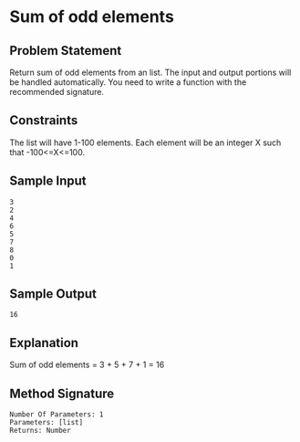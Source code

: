# Sum of odd elements

## Problem Statement

Return sum of odd elements from an list. The input and output portions will be
handled automatically. You need to write a function with the recommended
signature.

## Constraints

The list will have 1-100 elements. Each element will be an integer X such that
-100<=X<=100.

## Sample Input

    3
    2
    4
    6
    5
    7
    8
    0
    1

## Sample Output

    16

## Explanation

Sum of odd elements = 3 + 5 + 7 + 1 = 16

## Method Signature

    Number Of Parameters: 1
    Parameters: [list]
    Returns: Number

<!--
vim:ft=markdown:
-->
